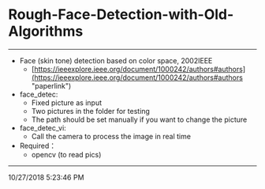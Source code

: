 # Rough-Face-Detection-with-Old-Algorithms
----------
- Face (skin tone) detection based on color space, 2002IEEE
  - [https://ieeexplore.ieee.org/document/1000242/authors#authors](https://ieeexplore.ieee.org/document/1000242/authors#authors "paperlink")
- face_detec: 
	- Fixed picture as input
	- Two pictures in the folder for testing
	- The path should be set manually if you want to change the picture
- face_detec_vi:
	- Call the camera to process the image in real time
- Required：
	- opencv (to read pics)
----------
10/27/2018 5:23:46 PM 
